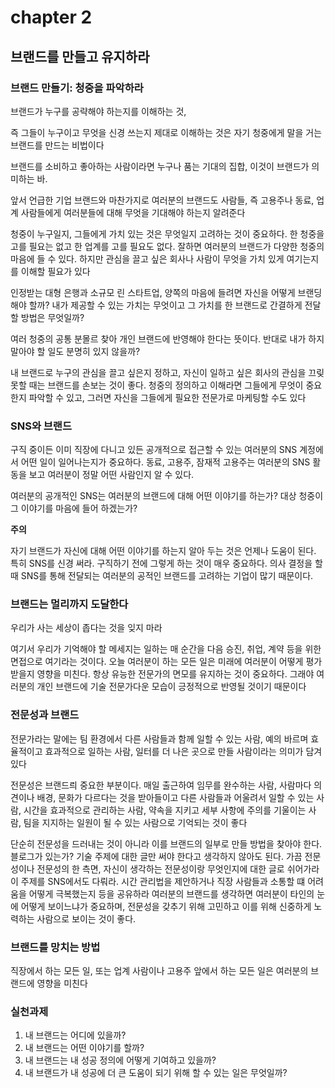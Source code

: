 # chapter 2

## 브랜드를 만들고 유지하라

### 브랜드 만들기: 청중을 파악하라

브랜드가 누구를 공략해야 하는지를 이해하는 것,

즉 그들이 누구이고 무엇을 신경 쓰는지 제대로 이해하는 것은 자기 청중에게 말을 거는 브랜드를 만드는 비법이다

브랜드를 소비하고 좋아하는 사람이라면 누구나 품는 기대의 집합, 이것이 브랜드가 의미하는 바.

앞서 언급한 기업 브랜드와 마찬가지로 여러분의 브랜드도 사람들, 즉 고용주나 동료, 업계 사람들에게 여러분들에 대해 무엇을 기대해야 하는지 알려준다

청중이 누구일지, 그들에게 가치 있는 것은 무엇일지 고려하는 것이 중요하다.
한 청중을 고를 필요는 없고 한 업계를 고를 필요도 없다.
잘하면 여러분의 브랜드가 다양한 청중의 마음에 들 수 있다.
하지만 관심을 끌고 싶은 회사나 사람이 무엇을 가치 있게 여기는지를 이해할 필요가 있다

인정받는 대형 은행과 소규모 린 스타트업, 양쪽의 마음에 들려면 자신을 어떻게 브랜딩해야 할까?
내가 제공할 수 있는 가치는 무엇이고 그 가치를 한 브랜드로 간결하게 전달할 방법은 무엇일까?

여러 청중의 공통 분몰르 찾아 개인 브랜드에 반영해야 한다는 뜻이다.
반대로 내가 하지 말아야 할 일도 분명히 있지 않을까?

내 브랜드로 누구의 관심을 끌고 싶은지 정하고, 자신이 일하고 싶은 회사의 관심을 끄맂 못할 때는 브랜드를 손보는 것이 좋다.
청중의 정의하고 이해라면 그들에게 무엇이 중요한지 파악할 수 있고, 그러면 자신을 그들에게 필요한 전문가로 마케팅할 수도 있다

### SNS와 브랜드

구직 중이든 이미 직장에 다니고 있든 공개적으로 접근할 수 있는 여러분의 SNS 계정에서 어떤 일이 일어나는지가 중요하다.
동료, 고용주, 잠재적 고용주는 여러분의 SNS 활동을 보고 여러분이 정말 어떤 사람인지 알 수 있다.

여러분의 공개적인 SNS는 여러분의 브랜드에 대해 어떤 이야기를 하는가? 대상 청중이 그 이야기를 마음에 들어 하겠는가?

**주의**

자기 브랜드가 자신에 대해 어떤 이야기를 하는지 알아 두는 것은 언제나 도움이 된다.
특히 SNS를 신경 써라. 구직하기 전에 그렇게 하는 것이 매우 중요하다.
의사 결정을 할 때 SNS를 통해 전달되는 여러분의 공적인 브랜드를 고려하는 기업이 많기 때문이다.

### 브랜드는 멀리까지 도달한다

우리가 사는 세상이 좁다는 것을 잊지 마라

여기서 우리가 기억해야 할 메세지는 일하는 매 순간을 다음 승진, 취업, 계약 등을 위한 면접으로 여기라는 것이다.
오늘 여러분이 하는 모든 일은 미래에 여러분이 어떻게 평가받을지 영향을 미친다.
항상 유능한 전문가의 면모를 유지하는 것이 중요하다.
그래야 여러분의 개인 브랜드에 기술 전문가다운 모습이 긍정적으로 반영될 것이기 때문이다

### 전문성과 브랜드

전문가라는 말에는 팀 환경에서 다른 사람들과 함께 일할 수 있는 사람, 예의 바르며 효율적이고 효과적으로 일하는 사람, 일터를 더 나은 곳으로 만들 사람이라는 의미가 담겨 있다

전문성은 브랜드릐 중요한 부분이다. 매일 출근하여 임무를 완수하는 사람, 사람마다 의견이나 배경, 문화가 다르다는 것을 받아들이고 다른 사람들과 어울려서 일할 수 있는 사람,
시간을 효과적으로 관리하는 사람, 약속을 지키고 세부 사항에 주의를 기울이는 사람, 팀을 지지하는 일원이 될 수 있는 사람으로 기억되는 것이 좋다

단순히 전문성을 드러내는 것이 아니라 이를 브랜드의 일부로 만들 방법을 찾아야 한다.
블로그가 있는가? 기술 주제에 대한 글만 써야 한다고 생각하지 않아도 된다.
가끔 전문성이나 전문성의 한 측면, 자신이 생각하는 전문성이랑 무엇인지에 대한 글로 쉬어가라
이 주제를 SNS에서도 다뤄라. 시간 관리법을 제안하거나 직장 사람들과 소통할 떄 어려움을 어떻게 극복했는지 등을 공유하라
여러분의 브랜드를 생각하면 여러분이 타인의 눈에 어떻게 보이느냐가 중요하며, 전문성을 갖추기 위해 고민하고 이를 위해 신중하게 노력하는 사람으로 보이는 것이 좋다.

### 브랜드를 망치는 방법

직장에서 하는 모든 일, 또는 업계 사람이나 고용주 앞에서 하는 모든 일은 여러분의 브랜드에 영향을 미친다

### 실천과제

1. 내 브랜드는 어디에 있을까?
2. 내 브랜드는 어떤 이야기를 할까?
3. 내 브랜드는 내 성공 정의에 어떻게 기여하고 있을까?
4. 내 브랜드가 내 성공에 더 큰 도움이 되기 위해 할 수 있는 일은 무엇일까?
